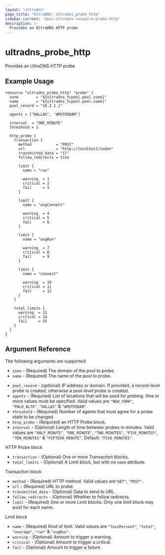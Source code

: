 ```yaml
---
layout: "ultradns"
page_title: "UltraDNS: ultradns_probe_http"
sidebar_current: "docs-ultradns-resource-probe-http"
description: |-
  Provides an UltraDNS HTTP probe
---
```


# ultradns\_probe\_http

Provides an UltraDNS HTTP probe

## Example Usage

```hcl
resource "ultradns_probe_http" "probe" {
  zone        = "${ultradns_tcpool.pool.zone}"
  name        = "${ultradns_tcpool.pool.name}"
  pool_record = "10.2.1.1"

  agents = ["DALLAS", "AMSTERDAM"]

  interval  = "ONE_MINUTE"
  threshold = 1

  http_probe {
    transaction {
      method           = "POST"
      url              = "http://localhost/index"
      transmitted_data = "{}"
      follow_redirects = true

      limit {
        name = "run"

        warning  = 1
        critical = 2
        fail     = 3
      }

      limit {
        name = "avgConnect"

        warning  = 4
        critical = 5
        fail     = 6
      }

      limit {
        name = "avgRun"

        warning  = 7
        critical = 8
        fail     = 9
      }

      limit {
        name = "connect"

        warning  = 10
        critical = 11
        fail     = 12
      }
    }

    total_limits {
      warning  = 13
      critical = 14
      fail     = 15
    }
  }
}
```

## Argument Reference

The following arguments are supported:

* `zone` - (Required) The domain of the pool to probe.
* `name` - (Required) The name of the pool to probe.
- `pool_record` - (optional) IP address or domain. If provided, a record-level probe is created, otherwise a pool-level probe is created.
- `agents` - (Required) List of locations that will be used for probing. One or more values must be specified. Valid values are `"NEW_YORK"`, `"PALO_ALTO"`, `"DALLAS"` & `"AMSTERDAM"`.
- `threshold` - (Required) Number of agents that must agree for a probe state to be changed.
- `http_probe` - (Required) an HTTP Probe block.
- `interval` - (Optional) Length of time between probes in minutes. Valid values are `"HALF_MINUTE"`, `"ONE_MINUTE"`, `"TWO_MINUTES"`, `"FIVE_MINUTES"`, `"TEN_MINUTES"` & `"FIFTEEN_MINUTE"`. Default: `"FIVE_MINUTES"`.

HTTP Probe block
- `transaction` - (Optional) One or more Transaction blocks.
- `total_limits` - (Optional) A Limit block, but with no `name` attribute.

Transaction block
- `method` - (Required) HTTP method. Valid values are`"GET"`, `"POST"`.
- `url` - (Required) URL to probe.
- `transmitted_data` - (Optional) Data to send to URL.
- `follow_redirects` - (Optional) Whether to follow redirects.
- `limit` - (Required) One or more Limit blocks. Only one limit block may exist for each name.

Limit block
- `name` - (Required) Kind of limit. Valid values are `"lossPercent"`, `"total"`, `"average"`, `"run"` & `"avgRun"`.
- `warning` - (Optional) Amount to trigger a warning.
- `critical` - (Optional) Amount to trigger a critical.
- `fail` - (Optional) Amount to trigger a failure.
